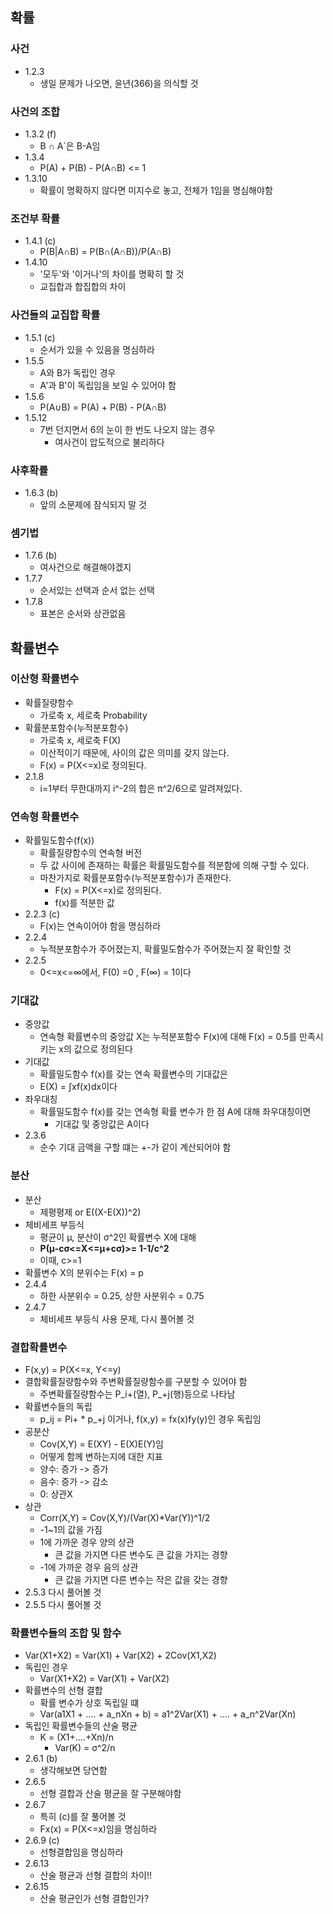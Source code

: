 ## 확률
### 사건
- 1.2.3
  - 생일 문제가 나오면, 윤년(366)을 의식할 것
### 사건의 조합
- 1.3.2 (f)
  - B ∩ A`은 B-A임
- 1.3.4
  - P(A) + P(B) - P(A∩B) <= 1
- 1.3.10
  - 확률이 명확하지 않다면 미지수로 놓고, 전체가 1임을 명심해야함
### 조건부 확률
- 1.4.1 (c)
  - P(B|A∩B) = P(B∩(A∩B))/P(A∩B)
- 1.4.10
  - '모두'와 '이거나'의 차이를 명확히 할 것
  - 교집합과 합집합의 차이
### 사건들의 교집합 확률
- 1.5.1 (c)
  - 순서가 있을 수 있음을 명심하라
- 1.5.5
  - A와 B가 독립인 경우
  - A'과 B'이 독립임을 보일 수 있어야 함
- 1.5.6
  - P(A∪B) = P(A) + P(B) - P(A∩B)
- 1.5.12
  - 7번 던지면서 6의 눈이 한 번도 나오지 않는 경우
    - 여사건이 압도적으로 불리하다
### 사후확률
- 1.6.3 (b)
  - 앞의 소문제에 잠식되지 말 것
### 셈기법
- 1.7.6 (b)
  - 여사건으로 해결해야겠지
- 1.7.7
  - 순서있는 선택과 순서 없는 선택
- 1.7.8
  - 표본은 순서와 상관없음

## 확률변수
### 이산형 확률변수
- 확률질량함수
  - 가로축 x, 세로축 Probability
- 확률분포함수(누적분포함수)
  - 가로축 x, 세로축 F(X)
  - 이산적이기 때문에, 사이의 값은 의미를 갖지 않는다.
  - F(x) = P(X<=x)로 정의된다.
- 2.1.8
  - i=1부터 무한대까지 i^-2의 합은 π^2/6으로 알려져있다.
### 연속형 확률변수
- 확률밀도함수(f(x))
  - 확률질량함수의 연속형 버전
  - 두 값 사이에 존재하는 확률은 확률밀도함수를 적분함에 의해 구할 수 있다.
  - 마찬가지로 확률분포함수(누적분포함수)가 존재한다.
    - F(x) = P(X<=x)로 정의된다.
    - f(x)를 적분한 값
- 2.2.3 (c)
  - F(x)는 연속이어야 함을 명심하라
- 2.2.4
  - 누적분포함수가 주어졌는지, 확률밀도함수가 주어졌는지 잘 확인할 것
- 2.2.5
  - 0<=x<=∞에서, F(0) =0 , F(∞) = 1이다
### 기대값
- 중앙값
  - 연속형 확률변수의 중앙값 X는 누적분포함수 F(x)에 대해 F(x) = 0.5를 만족시키는 x의 값으로 정의된다
- 기대값
  - 확률밀도함수 f(x)를 갖는 연속 확률변수의 기대값은
  - E(X) = ∫xf(x)dx이다
- 좌우대칭
  - 확률밀도함수 f(x)를 갖는 연속형 확률 변수가 한 점 A에 대해 좌우대칭이면
    - 기대값 및 중앙값은 A이다
- 2.3.6
  - 순수 기대 금액을 구할 떄는 +-가 같이 계산되어야 함

### 분산
- 분산
  - 제평평제 or E((X-E(X))^2)
- 체비세프 부등식
  - 평균이 μ, 분산이 σ^2인 확률변수 X에 대해
  - **P(μ-cσ<=X<=μ+cσ)>= 1-1/c^2**
  - 이때, c>=1
- 확률변수 X의 분위수는 F(x) = p
- 2.4.4
  - 하한 사분위수 = 0.25, 상한 사분위수 = 0.75
- 2.4.7
  - 체비세프 부등식 사용 문제, 다시 풀어볼 것

### 결합확률변수
- F(x,y) = P(X<=x, Y<=y)
- 결합확률질량함수와 주변확률질량함수를 구분할 수 있어야 함
  - 주변확률질량함수는 P_i+(열), P_+j(행)등으로 나타남
- 확률변수들의 독립
  - p_ij = Pi+ * p_+j 이거나, f(x,y) = fx(x)fy(y)인 경우 독립임
- 공분산
  - Cov(X,Y) = E(XY) - E(X)E(Y)임
  - 어떻게 함께 변하는지에 대한 지표
  - 양수: 증가 -> 증가
  - 음수: 증가 -> 감소
  - 0: 상관X
- 상관
  - Corr(X,Y) = Cov(X,Y)/(Var(X)*Var(Y))^1/2
  - -1~1의 값을 가짐
  - 1에 가까운 경우 양의 상관
    - 큰 값을 가지면 다른 변수도 큰 값을 가지는 경향
  - -1에 가까운 경우 음의 상관
    - 큰 값을 가지면 다른 변수는 작은 값을 갖는 경향
- 2.5.3 다시 풀어볼 것
- 2.5.5 다시 풀어볼 것

### 확률변수들의 조합 및 함수
- Var(X1+X2) = Var(X1) + Var(X2) + 2Cov(X1,X2)
- 독립인 경우
  - Var(X1+X2) = Var(X1) + Var(X2)
- 확률변수의 선형 결합
  - 확률 변수가 상호 독립일 떄
  - Var(a1X1 + .... + a_nXn + b) = a1^2Var(X1) + .... + a_n^2Var(Xn)
- 독립인 확률변수들의 산술 평균
  - K = (X1+....+Xn)/n
    - Var(K) = σ^2/n
- 2.6.1 (b)
  - 생각해보면 당연함
- 2.6.5
  - 선형 결합과 산술 평균을 잘 구분해야함
- 2.6.7
  - 특히 (c)를 잘 풀어볼 것
  - Fx(x) = P(X<=x)임을 명심하라
- 2.6.9 (c)
  - 선형결합임을 명심하라
- 2.6.13
  - 산술 평균과 선형 결합의 차이!!
- 2.6.15
  - 산술 평균인가 선형 결합인가?